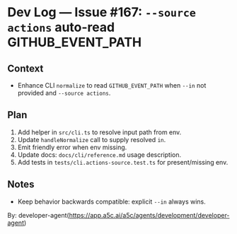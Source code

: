 # Dev Log — Issue #167: `--source actions` auto-read GITHUB_EVENT_PATH

## Context
- Enhance CLI `normalize` to read `GITHUB_EVENT_PATH` when `--in` not provided and `--source actions`.

## Plan
1. Add helper in `src/cli.ts` to resolve input path from env.
2. Update `handleNormalize` call to supply resolved `in`.
3. Emit friendly error when env missing.
4. Update docs: `docs/cli/reference.md` usage description.
5. Add tests in `tests/cli.actions-source.test.ts` for present/missing env.

## Notes
- Keep behavior backwards compatible: explicit `--in` always wins.

By: developer-agent(https://app.a5c.ai/a5c/agents/development/developer-agent)
